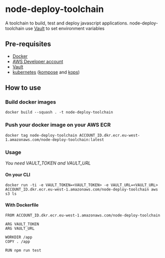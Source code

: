# node-deploy-toolchain

A toolchain to build, test and deploy javascript applications. node-deploy-toolchain use [Vault](https://www.vaultproject.io) to set environment variables

## Pre-requisites

- [Docker](https://www.docker.com)
- [AWS Developer account](https://console.aws.amazon.com/)
- [Vault](https://www.vaultproject.io)
- [kubernetes](https://kubernetes.io/) ([kompose](https://github.com/kubernetes/kompose) and [kops](https://github.com/kubernetes/kops))

## How to use

### Build docker images

```
docker build --squash . -t node-deploy-toolchain
```

### Push your docker image on your AWS ECR

```
docker tag node-deploy-toolchain ACCOUNT_ID.dkr.ecr.eu-west-1.amazonaws.com/node-deploy-toolchain:latest
```

### Usage

_You need VAULT_TOKEN and VAULT_URL_

#### On your CLI

```
docker run -ti -e VAULT_TOKEN=<VAULT_TOKEN> -e VAULT_URL=<VAULT_URL> ACCOUNT_ID.dkr.ecr.eu-west-1.amazonaws.com/node-deploy-toolchain aws s3 ls
```

#### With Dockerfile

```
FROM ACCOUNT_ID.dkr.ecr.eu-west-1.amazonaws.com/node-deploy-toolchain

ARG VAULT_TOKEN
ARG VAULT_URL

WORKDIR /app
COPY . /app

RUN npm run test
```
